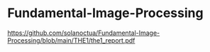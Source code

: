 # Fundamental-Image-Processing
https://github.com/solanoctua/Fundamental-Image-Processing/blob/main/THE1/the1_report.pdf 
